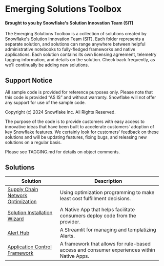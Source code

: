 # Emerging Solutions Toolbox
#### Brought to you by Snowflake's Solution Innovation Team (SIT)
The Emerging Solutions Toolbox is a collection of solutions created by Snowflake's Solution Innovation Team (SIT).  Each folder represents a separate solution, and solutions can range anywhere between helpful administrative notebooks to fully-fledged frameworks and native applications.  Each solution contains its own licensing agreement, telemetry tagging information, and details on the solution.  Check back frequently, as we'll continually be adding new solutions.

## Support Notice
All sample code is provided for reference purposes only. Please note that this code is provided “AS IS” and without warranty.  Snowflake will not offer any support for use of the sample code.

Copyright (c) 2024 Snowflake Inc. All Rights Reserved.

The purpose of the code is to provide customers with easy access to innovative ideas that have been built to accelerate customers' adoption of key Snowflake features.  We certainly look for customers' feedback on these solutions and will be updating features, fixing bugs, and releasing new solutions on a regular basis.

Please see TAGGING.md for details on object comments.

## Solutions

| Solution | Description |
| --- | --- |
| [Supply Chain Network Optimization](https://github.com/Snowflake-Labs/sfguide-supply-chain-network-optimization/) | Using optimization programming to make least cost fulfillment decisions. |
| [Solution Installation Wizard](https://github.com/Snowflake-Labs/sfguide-solution-installation-wizard/) | A Native App that helps facilitate consumers deploy code from the provider. |
| [Alert Hub](https://github.com/Snowflake-Labs/sfguide-alert-hub/) | A Streamlit for managing and templatizing Alerts. |
| [Application Control Framework](https://github.com/Snowflake-Labs/sfguide-application-control-framework/) | A framework that allows for rule-based access and consumer experiences within Native Apps. |
